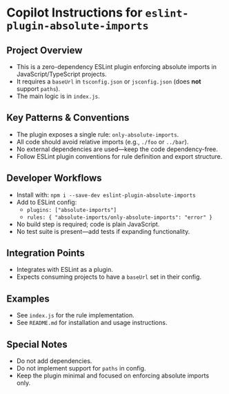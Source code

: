 # Copilot Instructions for `eslint-plugin-absolute-imports`

## Project Overview

- This is a zero-dependency ESLint plugin enforcing absolute imports in JavaScript/TypeScript projects.
- It requires a `baseUrl` in `tsconfig.json` or `jsconfig.json` (does **not** support `paths`).
- The main logic is in `index.js`.

## Key Patterns & Conventions

- The plugin exposes a single rule: `only-absolute-imports`.
- All code should avoid relative imports (e.g., `./foo` or `../bar`).
- No external dependencies are used—keep the code dependency-free.
- Follow ESLint plugin conventions for rule definition and export structure.

## Developer Workflows

- Install with: `npm i --save-dev eslint-plugin-absolute-imports`
- Add to ESLint config:
  - `plugins: ["absolute-imports"]`
  - `rules: { "absolute-imports/only-absolute-imports": "error" }`
- No build step is required; code is plain JavaScript.
- No test suite is present—add tests if expanding functionality.

## Integration Points

- Integrates with ESLint as a plugin.
- Expects consuming projects to have a `baseUrl` set in their config.

## Examples

- See `index.js` for the rule implementation.
- See `README.md` for installation and usage instructions.

## Special Notes

- Do not add dependencies.
- Do not implement support for `paths` in config.
- Keep the plugin minimal and focused on enforcing absolute imports only.
